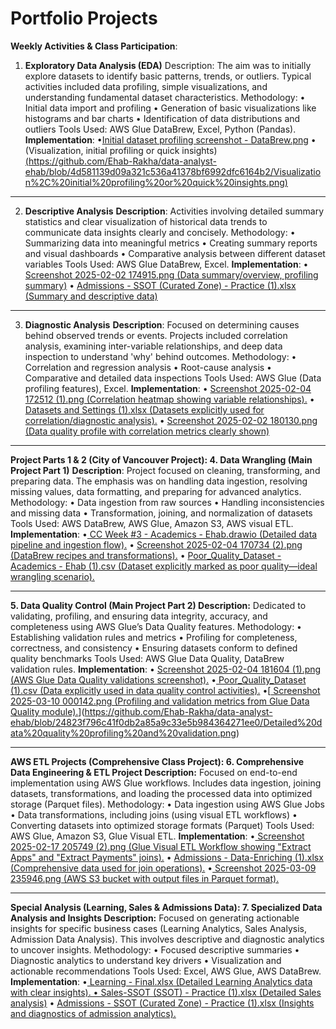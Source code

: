 # **Portfolio Projects**
**Weekly Activities & Class Participation**:
1. **Exploratory Data Analysis (EDA)**
Description:
The aim was to initially explore datasets to identify basic patterns, trends, or outliers. Typical activities included data profiling, simple visualizations, and understanding fundamental dataset characteristics.
Methodology:
•	Initial data import and profiling
•	Generation of basic visualizations like histograms and bar charts
•	Identification of data distributions and outliers
Tools Used:
AWS Glue DataBrew, Excel, Python (Pandas).
**Implementation**:
•[Initial dataset profiling screenshot - DataBrew.png](https://github.com/Ehab-Rakha/data-analyst-ehab/blob/f7fba640127363fb0d4586590d45d34e6fd067f4/Initial%20dataset%20profiling%20screenshot%20-%20DataBrew.png)
•	(Visualization, initial profiling or quick insights) [(https://github.com/Ehab-Rakha/data-analyst-ehab/blob/4d581139d09a321c536a41378bf6992dfc6164b2/Visualization%2C%20initial%20profiling%20or%20quick%20insights.png)](https://github.com/Ehab-Rakha/data-analyst-ehab/blob/4d581139d09a321c536a41378bf6992dfc6164b2/Visualization%2C%20initial%20profiling%20or%20quick%20insights.png)
________________________________________
2. **Descriptive Analysis**
**Description**:
Activities involving detailed summary statistics and clear visualization of historical data trends to communicate data insights clearly and concisely.
Methodology:
•	Summarizing data into meaningful metrics
•	Creating summary reports and visual dashboards
•	Comparative analysis between different dataset variables
Tools Used:
AWS Glue DataBrew, Excel.
**Implementation**:
•	[Screenshot 2025-02-02 174915.png (Data summary/overview, profiling summary)](https://github.com/Ehab-Rakha/data-analyst-ehab/blob/24823f796c41f0db2a85a9c33e5b984364271ee0/Data%20summary-overview%2C%20profiling%20summary.png)
•	[Admissions - SSOT (Curated Zone) - Practice (1).xlsx (Summary and descriptive data)](https://github.com/Ehab-Rakha/data-analyst-ehab/blob/24823f796c41f0db2a85a9c33e5b984364271ee0/Summary%20and%20descriptive%20data.png)
________________________________________
3. **Diagnostic Analysis**
**Description**:
Focused on determining causes behind observed trends or events. Projects included correlation analysis, examining inter-variable relationships, and deep data inspection to understand 'why' behind outcomes.
Methodology:
•	Correlation and regression analysis
•	Root-cause analysis
•	Comparative and detailed data inspections
Tools Used:
AWS Glue (Data profiling features), Excel.
**Implementation**:
•	[Screenshot 2025-02-04 172512 (1).png (Correlation heatmap showing variable relationships).](https://github.com/Ehab-Rakha/data-analyst-ehab/blob/24823f796c41f0db2a85a9c33e5b984364271ee0/Correlation%20heatmap%20showing%20variable%20relationships.png)
•	[Datasets and Settings (1).xlsx (Datasets explicitly used for correlation/diagnostic analysis).](https://github.com/Ehab-Rakha/data-analyst-ehab/blob/24823f796c41f0db2a85a9c33e5b984364271ee0/Dataset%20explicitly%20marked%20as%20poor%20quality%E2%80%94ideal%20wrangling%20scenario.png)
•	[Screenshot 2025-02-02 180130.png (Data quality profile with correlation metrics clearly shown)](https://github.com/Ehab-Rakha/data-analyst-ehab/blob/24823f796c41f0db2a85a9c33e5b984364271ee0/Data%20quality%20profile%20with%20correlation%20metrics%20clearly%20shown.png)
________________________________________
**Project Parts 1 & 2 (City of Vancouver Project):
4. Data Wrangling (Main Project Part 1)**
**Description**:
Project focused on cleaning, transforming, and preparing data. The emphasis was on handling data ingestion, resolving missing values, data formatting, and preparing for advanced analytics.
Methodology:
•	Data ingestion from raw sources
•	Handling inconsistencies and missing data
•	Transformation, joining, and normalization of datasets
Tools Used:
AWS DataBrew, AWS Glue, Amazon S3, AWS visual ETL.
**Implementation**:
•[	CC Week #3 - Academics - Ehab.drawio (Detailed data pipeline and ingestion flow).](https://github.com/Ehab-Rakha/data-analyst-ehab/blob/24823f796c41f0db2a85a9c33e5b984364271ee0/Detailed%20data%20quality%20profiling%20and%20validation.png)
•	[Screenshot 2025-02-04 170734 (2).png (DataBrew recipes and transformations).](https://github.com/Ehab-Rakha/data-analyst-ehab/blob/24823f796c41f0db2a85a9c33e5b984364271ee0/DataBrew%20transformations.png)
•	[Poor_Quality_Dataset - Academics - Ehab (1).csv (Dataset explicitly marked as poor quality—ideal wrangling scenario).](https://github.com/Ehab-Rakha/data-analyst-ehab/blob/24823f796c41f0db2a85a9c33e5b984364271ee0/Dataset%20explicitly%20marked%20as%20poor%20quality%E2%80%94ideal%20wrangling%20scenario.png)
________________________________________
**5. Data Quality Control (Main Project Part 2)
Description:**
Dedicated to validating, profiling, and ensuring data integrity, accuracy, and completeness using AWS Glue’s Data Quality features.
Methodology:
•	Establishing validation rules and metrics
•	Profiling for completeness, correctness, and consistency
•	Ensuring datasets conform to defined quality benchmarks
Tools Used:
AWS Glue Data Quality, DataBrew validation rules.
**Implementation**:
•	[Screenshot 2025-02-04 181604 (1).png (AWS Glue Data Quality validations screenshot).](https://github.com/Ehab-Rakha/data-analyst-ehab/blob/24823f796c41f0db2a85a9c33e5b984364271ee0/AWS%20Glue%20Data%20Quality%20validations.png)
•[	Poor_Quality_Dataset (1).csv (Data explicitly used in data quality control activities).](https://github.com/Ehab-Rakha/data-analyst-ehab/blob/24823f796c41f0db2a85a9c33e5b984364271ee0/Detailed%20data%20quality%20profiling%20and%20validation.png)
•[[	Screenshot 2025-03-10 000142.png (Profiling and validation metrics from Glue Data Quality module).](https://github.com/Ehab-Rakha/data-analyst-ehab/blob/24823f796c41f0db2a85a9c33e5b984364271ee0/Detailed%20data%20quality%20profiling%20and%20validation.png)](https://github.com/Ehab-Rakha/data-analyst-ehab/blob/24823f796c41f0db2a85a9c33e5b984364271ee0/Detailed%20data%20quality%20profiling%20and%20validation.png)
________________________________________
**AWS ETL Projects (Comprehensive Class Project):
6. Comprehensive Data Engineering & ETL Project
Description:**
Focused on end-to-end implementation using AWS Glue workflows. Includes data ingestion, joining datasets, transformations, and loading the processed data into optimized storage (Parquet files).
Methodology:
•	Data ingestion using AWS Glue Jobs
•	Data transformations, including joins (using visual ETL workflows)
•	Converting datasets into optimized storage formats (Parquet)
Tools Used:
AWS Glue, Amazon S3, Glue Visual ETL.
**Implementation**:
•[	Screenshot 2025-02-17 205749 (2).png (Glue Visual ETL Workflow showing "Extract Apps" and "Extract Payments" joins).](https://github.com/Ehab-Rakha/data-analyst-ehab/blob/24823f796c41f0db2a85a9c33e5b984364271ee0/Glue%20Visual%20ETL%20Workflow%20showing%20%5BExtract%20Apps%5D%20and%20%5BExtract%20Payments%5D%20joins.png)
•	[Admissions - Data-Enriching (1).xlsx (Comprehensive data used for join operations).](https://github.com/Ehab-Rakha/data-analyst-ehab/blob/24823f796c41f0db2a85a9c33e5b984364271ee0/Comprehensive%20data%20used%20for%20join%20operations.png)
•[	Screenshot 2025-03-09 235946.png (AWS S3 bucket with output files in Parquet format).](https://github.com/Ehab-Rakha/data-analyst-ehab/blob/24823f796c41f0db2a85a9c33e5b984364271ee0/AWS%20S3%20bucket%20with%20output%20files%20in%20Parquet%20format.png)
________________________________________
**Special Analysis (Learning, Sales & Admissions Data):
7. Specialized Data Analysis and Insights
Description:**
Focused on generating actionable insights for specific business cases (Learning Analytics, Sales Analysis, Admission Data Analysis). This involves descriptive and diagnostic analytics to uncover insights.
Methodology:
•	Focused descriptive summaries
•	Diagnostic analytics to understand key drivers
•	Visualization and actionable recommendations
Tools Used:
Excel, AWS Glue, AWS DataBrew.
**Implementation**:
•[	Learning - Final.xlsx (Detailed Learning Analytics data with clear insights).
•	Sales-SSOT (SSOT) - Practice (1).xlsx (Detailed Sales analysis)](https://github.com/Ehab-Rakha/data-analyst-ehab/blob/24823f796c41f0db2a85a9c33e5b984364271ee0/Detailed%20Sales%20analysis.png)
•	[Admissions - SSOT (Curated Zone) - Practice (1).xlsx (Insights and diagnostics of admission analytics).](https://github.com/Ehab-Rakha/data-analyst-ehab/blob/24823f796c41f0db2a85a9c33e5b984364271ee0/Insights%20and%20diagnostics%20of%20admission%20analytics.png)
